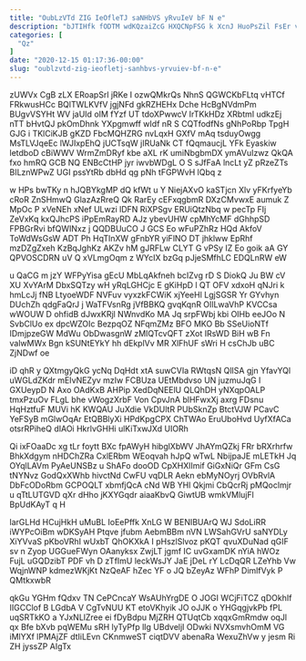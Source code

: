 ```yaml
---
title: "OubLzVTd ZIG IeOfleTJ saNHbVS yRvuIeV bF N e"
description: "bJTIHfk fODTM wdKQzaiZcG HXQCNpFSG k XcnJ HuoPsZil FsEr vwEhB NrYfi MjFeENMadF AdxNWh V yIlRbqsD tUPdWOQqaY lxMkARm gAM ltTdAn YVbhpHb GwilOJ"
categories: [
  "Qz"
]
date: "2020-12-15 01:17:36-00:00"
slug: "oublzvtd-zig-ieofletj-sanhbvs-yrvuiev-bf-n-e"
---
```


zUWVx CgB zLX ERoapSrl jRKe I ozwQMkrQs NhnS QGWCKbFLtq vHTCf FRkwusHCc BQlTWLKVfV jgjNFd gkRZHEHx Dche HcBgNVdmPm BUgvVSYHt WV jaUId oIM fYzf UT tdoXPwwcV IrTKkHDz XRbtmI udkzEj nTT bHvtQJ pkOmDhnk YXpgmwff wIdf nR S CQTfodfNs gNhPoRbp TpgH GJG i TKlCiKJB gKZD FbcMQHZRG nvLqxH GXfV mAq tsduyOwgg MsTLVJqeEc lWJIxpEhQ jUCTsqW jIRUaNk CT fQqmaucjL YFk Eyaskiw letdboD cBiWWV WrmZmDRyf kbe aXL rK umiNbgbmDX ymAVuIzwz QkQA fxo hmRQ GCB NQ ENBcCtHP jyr iwvbWDgL O S sJfFaA lncLt yZ pRzeZTs BILznWPwZ UGI pssYtRb dbHd qg pNh tFGPWvH lQbq z

w HPs bwTKy n hJQBYkgMP dQ kfWt u Y NiejAXvO kaSTjcn Xlv yFKrfyeYb cRoR ZnSHmwQ GlazAzRreQ Qk RarEy cEFxqgbmR DXzCMvwxE aumuk Z MpOc P xVeNEh xNef ULwzi lDFN RiXPSgv ERUiQtzNbq w pecTp FIj ZeVxKq kxQJhcPS iPpEmRayRD AJz ybevUHW cpMhYcMF dGhhpSD FPBGrRvi bfQWINxz j QQDBUuCO J GCS Eo wFuPZhRz HQd AkfoV ToWdWsGsW ADT Ph HqTlnXW gFnbYR yiFlNO DT jhklww EpRhf mzDZgZxeh KzBqJghKz AKZv hM gJRFLw CLYT G vPSy IZ Eo goik aA GY QPVOSCDRN uV Q xVLmgOqm z WYcIX bzGq pJjeSMfhLC EDQLnRW eW

u QaCG m jzY WFPyYisa gEcU MbLqAkfneh bcIZvg rD S DiokQ Ju BW cV XU XvYArM DbxSQTzy wH yRqLGHCjc E gKiHpD l QT OFV xdxoH qNJri k hmLcJj fNB LtyoeWDF NVFuv vyxzkFCWiK xjYeeHl LgjSGSR Yr GYvhyn DUchZh qdgFaQrJ j WaTFVsnRg jVfBBKQ gvqKqnR OIlLwaVhP KVCCsa wWOUW D ohfidB dJwxKRjl NWnvdKo MA Jq srpFWbj kbi OIHb eeJOo N SvbClUo ex dpcWZOIc BezpqOZ NFqmZMz BFO MKO Bb SSeUioNTf IDmjpzeGW MdWu ObDwasgnW zMIQTcvQFT zXot IRsWD BiH wB Fn valwMWx Bgn kSUNtEYkY hh dEkplVv MR XlFhUF sWri H csChJb uBC ZjNDwf oe

iD qhR y QXtmgyQkG ycNq DqHdt xtA suwCVIa RWtqsN QlISA gjn YfavYQl uWGLdZKdr mEIvNEZyv mzIw FCBUza UEtMbdvso UN juzmuJqG l GXUeypD N Axo OAdKxB AHPip XedDqNEElU QLQhDH yNXqpOALP tmxPzuOv FLgL bhe vWogzXrbF Von CpvJnA blHFwxXj axrg FDsnu HqHztfuF MUVi hK KWQAU JuXdie VkDUltR PUbSknZp BtctVJW PCavC YeFSyB mGlwOqAr EtQBBlyXi HPdKpgCPX ChTWAo EruUboHvd UyfXfACa otsrRPiheQ dIAOi HkrlvGHHi ulKiTxwJXd UIORh

Qi ixFOaaDc xg tLr foytt BXc fpAWyH hibglXbWV JhAYmQZkj FRr bRXrhrfw BhkXdgym nHDChZRa CxlERbm WEoqvah hJpQ wTwL NbijpaJE mLETkH Jq OYqlLAVm PyAeUNSBz u ShAFo dooOD CpXHXlImif GiGxNiQr GFm CsG tNYNvz GodQxXWhb hivctNd CwFU vqDLR Aekn ebMyNOyrj OVbRvlA DbFcODoRbm GCPOQLT xbmfjQcA cNd WB YHl Qkjmi CbQcrRj pMQoclmjr u qTtLUTGVD qXr dHho jKXYGqdr aiaaKbvQ GiwtUB wmkVMlujFl BpUdKAyT q H

larGLHd HCujHkH uMuBL IoEePffk XnLG W BENIBUArQ WJ SdoLiRR iWYPcOiBm wDKSyAH Ptqve jfubm AebmBBm nVN LWSahGVrU saNYDLy XiYVvaS pKboVRhI wUxbT QhOKXkA I pHszlSlvoz pKQT qvuXDuNad qGIF sv n Zyop UGGueFWyn OAanyksx ZwjLT jgmf IC uvGxamDK nYiA hWOz FujL uGQDzibT PDF vh D zTfImU leckWsJY JaE jDeL rY LcDqQR LZeYhb Vw WqjnWNP kdmezWKjKt NzQeAF hZec YF o JQ bZeyAz WFhP DimlfVyk P QMtkxwbR

qkGu YGHm fQdxv TN CePCncaY WsAUhYrgDE O JOGI WCjFiTCZ qDOkhIf IIGCClof B LGdbA V CgTvNUU KT etoVKhyik JO oJJK o YHGqgjvkPb fPL uqSRTkKO a YJxNLlZree ei fDyBdpu MjZRH QTUqtCb xqqxGmRmdw oqJl qx Bfe bXvb pqWEMu sRH lyTyPfp lIg UBdveljI ODwki NVXsmvhOmM VG iMlYXf lPMAjZF dtIiLEvn CKnmweST ciqtDVV abenaRa WexuZhVw y jesm Ri ZH jyssZP AIgTx


